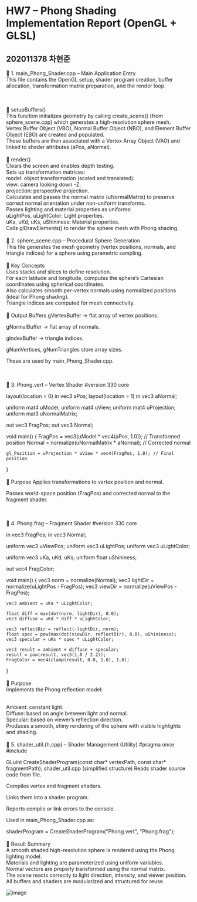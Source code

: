 # HW7 – Phong Shading Implementation Report (OpenGL + GLSL)
## 202011378 차현준
🔷 1. main_Phong_Shader.cpp – Main Application Entry
<br>
This file contains the OpenGL setup, shader program creation, buffer allocation, transformation matrix preparation, and the render loop.

<br>
<br>
🔸 setupBuffers()
<br>
This function initializes geometry by calling create_scene() (from sphere_scene.cpp) which generates a high-resolution sphere mesh.

<br>
Vertex Buffer Object (VBO), Normal Buffer Object (NBO), and Element Buffer Object (EBO) are created and populated.

<br>
These buffers are then associated with a Vertex Array Object (VAO) and linked to shader attributes (aPos, aNormal).

<br>
<br>
🔸 render()
<br>
Clears the screen and enables depth testing.

<br>
Sets up transformation matrices:

<br>
model: object transformation (scaled and translated).

<br>
view: camera looking down -Z.

<br>
projection: perspective projection.

<br>
Calculates and passes the normal matrix (uNormalMatrix) to preserve correct normal orientation under non-uniform transforms.

<br>
Passes lighting and material properties as uniforms:

<br>
uLightPos, uLightColor: Light properties.

<br>
uKa, uKd, uKs, uShininess: Material properties.

<br>
Calls glDrawElements() to render the sphere mesh with Phong shading.

<br>
<br>
🔷 2. sphere_scene.cpp – Procedural Sphere Generation
<br>
This file generates the mesh geometry (vertex positions, normals, and triangle indices) for a sphere using parametric sampling.

<br>
<br>
🔸 Key Concepts
<br>
Uses stacks and slices to define resolution.

<br>
For each latitude and longitude, computes the sphere’s Cartesian coordinates using spherical coordinates.

<br>
Also calculates smooth per-vertex normals using normalized positions (ideal for Phong shading).

<br>
Triangle indices are computed for mesh connectivity.

<br>
<br>
🔸 Output Buffers
gVertexBuffer → flat array of vertex positions.

gNormalBuffer → flat array of normals.

gIndexBuffer → triangle indices.

gNumVertices, gNumTriangles store array sizes.

These are used by main_Phong_Shader.cpp.

<br>
<br>
🔷 3. Phong.vert – Vertex Shader
#version 330 core

layout(location = 0) in vec3 aPos;
layout(location = 1) in vec3 aNormal;

uniform mat4 uModel;
uniform mat4 uView;
uniform mat4 uProjection;
uniform mat3 uNormalMatrix;

out vec3 FragPos;
out vec3 Normal;

void main()
{
    FragPos = vec3(uModel * vec4(aPos, 1.0));     // Transformed position
    Normal = normalize(uNormalMatrix * aNormal); // Corrected normal

    gl_Position = uProjection * uView * vec4(FragPos, 1.0); // Final position
}
<br>
<br>
🔸 Purpose
Applies transformations to vertex position and normal.

Passes world-space position (FragPos) and corrected normal to the fragment shader.

<br>
<br>
🔷 4. Phong.frag – Fragment Shader
#version 330 core

in vec3 FragPos;
in vec3 Normal;

uniform vec3 uViewPos;
uniform vec3 uLightPos;
uniform vec3 uLightColor;

uniform vec3 uKa, uKd, uKs;
uniform float uShininess;

out vec4 FragColor;

void main()
{
    vec3 norm = normalize(Normal);
    vec3 lightDir = normalize(uLightPos - FragPos);
    vec3 viewDir  = normalize(uViewPos - FragPos);

    vec3 ambient = uKa * uLightColor;

    float diff = max(dot(norm, lightDir), 0.0);
    vec3 diffuse = uKd * diff * uLightColor;

    vec3 reflectDir = reflect(-lightDir, norm);
    float spec = pow(max(dot(viewDir, reflectDir), 0.0), uShininess);
    vec3 specular = uKs * spec * uLightColor;

    vec3 result = ambient + diffuse + specular;
    result = pow(result, vec3(1.0 / 2.2));
    FragColor = vec4(clamp(result, 0.0, 1.0), 1.0);
}
<br>
<br>
🔸 Purpose
<br>
Implements the Phong reflection model:

<br>
Ambient: constant light.

<br>
Diffuse: based on angle between light and normal.

<br>
Specular: based on viewer’s reflection direction.

<br>
Produces a smooth, shiny rendering of the sphere with visible highlights and shading.

<br>
<br>
🔷 5. shader_util.{h,cpp} – Shader Management (Utility)
#pragma once
#include <glad/glad.h>

GLuint CreateShaderProgram(const char* vertexPath, const char* fragmentPath);
shader_util.cpp (simplified structure)
Reads shader source code from file.

Compiles vertex and fragment shaders.

Links them into a shader program.

Reports compile or link errors to the console.

Used in main_Phong_Shader.cpp as:

shaderProgram = CreateShaderProgram("Phong.vert", "Phong.frag");
<br>
<br>
📌 Result Summary
<br>
A smooth shaded high-resolution sphere is rendered using the Phong lighting model.
<br>
Materials and lighting are parameterized using uniform variables.
<br>
Normal vectors are properly transformed using the normal matrix.
<br>
The scene reacts correctly to light direction, intensity, and viewer position.
<br>
All buffers and shaders are modularized and structured for reuse.


![image](https://github.com/user-attachments/assets/b7748d7c-a368-4a8a-9c90-9256e6c3952e)

